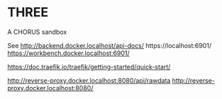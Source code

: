 # THREE
A CHORUS sandbox


See
http://backend.docker.localhost/api-docs/
https://localhost:6901/
https://workbench.docker.localhost:6901/


https://doc.traefik.io/traefik/getting-started/quick-start/

http://reverse-proxy.docker.localhost:8080/api/rawdata
http://reverse-proxy.docker.localhost:8080/


